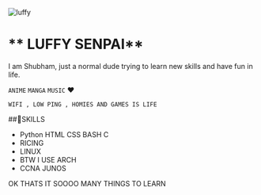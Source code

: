 ![luffy](https://c.tenor.com/UTxKJNlZilwAAAAj/luffy-monkey-d-luffy.gif)


# ** LUFFY SENPAI**

I am Shubham, just a normal dude trying to learn new skills and have fun in life.

`ANIME` `MANGA` `MUSIC` :heart:

`WIFI , LOW PING , HOMIES AND GAMES IS LIFE`

##🔭SKILLS 
- Python HTML CSS BASH C 
- RICING 
- LINUX 
- BTW I USE ARCH 
- CCNA JUNOS

OK THATS IT SOOOO MANY THINGS TO LEARN 

